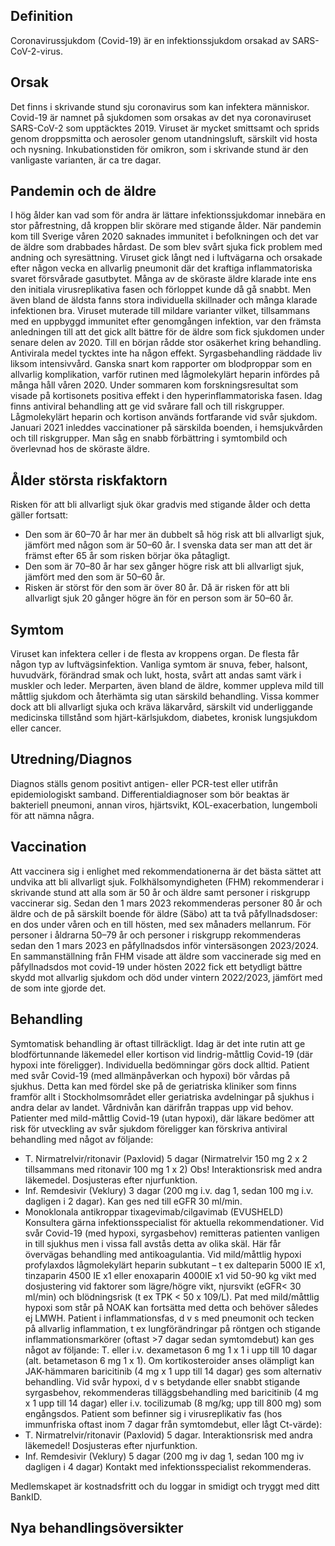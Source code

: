 ## Definition

Coronavirussjukdom (Covid-19) är en infektionssjukdom orsakad av SARS-CoV-2-virus.

## Orsak

Det finns i skrivande stund sju coronavirus som kan infektera människor. Covid-19 är namnet på sjukdomen som orsakas av det nya coronaviruset SARS-CoV-2 som upptäcktes 2019. Viruset är mycket smittsamt och sprids genom droppsmitta och aerosoler genom utandningsluft, särskilt vid hosta och nysning. Inkubationstiden för omikron, som i skrivande stund är den vanligaste varianten, är ca tre dagar.

## Pandemin och de äldre

I hög ålder kan vad som för andra är lättare infektionssjukdomar innebära en stor påfrestning, då kroppen blir skörare med stigande ålder. När pandemin kom till Sverige våren 2020 saknades immunitet i befolkningen och det var de äldre som drabbades hårdast.
De som blev svårt sjuka fick problem med andning och syresättning. Viruset gick långt ned i luftvägarna och orsakade efter någon vecka en allvarlig pneumonit där det kraftiga inflammatoriska svaret försvårade gasutbytet. Många av de sköraste äldre klarade inte ens den initiala virusreplikativa fasen och förloppet kunde då gå snabbt. Men även bland de äldsta fanns stora individuella skillnader och många klarade infektionen bra.
Viruset muterade till mildare varianter vilket, tillsammans med en uppbyggd immunitet efter genomgången infektion, var den främsta anledningen till att det gick allt bättre för de äldre som fick sjukdomen under senare delen av 2020.
Till en början rådde stor osäkerhet kring behandling. Antivirala medel tycktes inte ha någon effekt. Syrgasbehandling räddade liv liksom intensivvård. Ganska snart kom rapporter om blodproppar som en allvarlig komplikation, varför rutinen med lågmolekylärt heparin infördes på många håll våren 2020. Under sommaren kom forskningsresultat som visade på kortisonets positiva effekt i den hyperinflammatoriska fasen. Idag finns antiviral behandling att ge vid svårare fall och till riskgrupper. Lågmolekylärt heparin och kortison används fortfarande vid svår sjukdom.
Januari 2021 inleddes vaccinationer på särskilda boenden, i hemsjukvården och till riskgrupper. Man såg en snabb förbättring i symtombild och överlevnad hos de sköraste äldre.

## Ålder största riskfaktorn

Risken för att bli allvarligt sjuk ökar gradvis med stigande ålder och detta gäller fortsatt:
- Den som är 60–70 år har mer än dubbelt så hög risk att bli allvarligt sjuk, jämfört med någon som är 50–60 år. I svenska data ser man att det är främst efter 65 år som risken börjar öka påtagligt.
- Den som är 70–80 år har sex gånger högre risk att bli allvarligt sjuk, jämfört med den som är 50–60 år.
- Risken är störst för den som är över 80 år. Då är risken för att bli allvarligt sjuk 20 gånger högre än för en person som är 50–60 år.

## Symtom

Viruset kan infektera celler i de flesta av kroppens organ. De flesta får någon typ av luftvägsinfektion. Vanliga symtom är snuva, feber, halsont, huvudvärk, förändrad smak och lukt, hosta, svårt att andas samt värk i muskler och leder. Merparten, även bland de äldre, kommer uppleva mild till måttlig sjukdom och återhämta sig utan särskild behandling. Vissa kommer dock att bli allvarligt sjuka och kräva läkarvård, särskilt vid underliggande medicinska tillstånd som hjärt-kärlsjukdom, diabetes, kronisk lungsjukdom eller cancer.

## Utredning/Diagnos

Diagnos ställs genom positivt antigen- eller PCR-test eller utifrån epidemiologiskt samband. Differentialdiagnoser som bör beaktas är bakteriell pneumoni, annan viros, hjärtsvikt, KOL-exacerbation, lungemboli för att nämna några.

## Vaccination

Att vaccinera sig i enlighet med rekommendationerna är det bästa sättet att undvika att bli allvarligt sjuk. Folkhälsomyndigheten (FHM) rekommenderar i skrivande stund att alla som är 50 år och äldre samt personer i riskgrupp vaccinerar sig. Sedan den 1 mars 2023 rekommenderas personer 80 år och äldre och de på särskilt boende för äldre (Säbo) att ta två påfyllnadsdoser: en dos under våren och en till hösten, med sex månaders mellanrum. För personer i åldrarna 50–79 år och personer i riskgrupp rekommenderas sedan den 1 mars 2023 en påfyllnadsdos inför vintersäsongen 2023/2024.
En sammanställning från FHM visade att äldre som vaccinerade sig med en påfyllnadsdos mot covid-19 under hösten 2022 fick ett betydligt bättre skydd mot allvarlig sjukdom och död under vintern 2022/2023, jämfört med de som inte gjorde det.

## Behandling

Symtomatisk behandling är oftast tillräckligt. Idag är det inte rutin att ge blodförtunnande läkemedel eller kortison vid lindrig-måttlig Covid-19 (där hypoxi inte föreligger). Individuella bedömningar görs dock alltid.
Patient med svår Covid-19 (med allmänpåverkan och hypoxi) bör vårdas på sjukhus. Detta kan med fördel ske på de geriatriska kliniker som finns framför allt i Stockholmsområdet eller geriatriska avdelningar på sjukhus i andra delar av landet. Vårdnivån kan därifrån trappas upp vid behov.
Patienter med mild-måttlig Covid-19 (utan hypoxi), där läkare bedömer att risk för utveckling av svår sjukdom föreligger kan förskriva antiviral behandling med något av följande:
- T. Nirmatrelvir/ritonavir (Paxlovid) 5 dagar (Nirmatrelvir 150 mg 2 x 2 tillsammans med ritonavir 100 mg 1 x 2) Obs! Interaktionsrisk med andra läkemedel. Dosjusteras efter njurfunktion.
- Inf. Remdesivir (Veklury) 3 dagar (200 mg i.v. dag 1, sedan 100 mg i.v. dagligen i 2 dagar). Kan ges ned till eGFR 30 ml/min.
- Monoklonala antikroppar tixagevimab/cilgavimab (EVUSHELD)
Konsultera gärna infektionsspecialist för aktuella rekommendationer.
Vid svår Covid-19 (med hypoxi, syrgasbehov) remitteras patienten vanligen in till sjukhus men i vissa fall avstås detta av olika skäl. Här får övervägas behandling med antikoagulantia. Vid mild/måttlig hypoxi profylaxdos lågmolekylärt heparin subkutant – t ex dalteparin 5000 IE x1, tinzaparin 4500 IE x1 eller enoxaparin 4000IE x1 vid 50-90 kg vikt med dosjustering vid faktorer som lägre/högre vikt, njursvikt (eGFR< 30 ml/min) och blödningsrisk (t ex TPK < 50 x 109/L). Pat med mild/måttlig hypoxi som står på NOAK kan fortsätta med detta och behöver således ej LMWH.
Patient i inflammationsfas, d v s med pneumonit och tecken på allvarlig inflammation, t ex lungförändringar på röntgen och stigande inflammationsmarkörer (oftast >7 dagar sedan symtomdebut) kan ges något av följande:
T. eller i.v. dexametason 6 mg 1 x 1 i upp till 10 dagar (alt. betametason 6 mg 1 x 1). Om kortikosteroider anses olämpligt kan JAK-hämmaren baricitinib (4 mg x 1 upp till 14 dagar) ges som alternativ behandling.
Vid svår hypoxi, d v s betydande eller snabbt stigande syrgasbehov, rekommenderas tilläggsbehandling med baricitinib (4 mg x 1 upp till 14 dagar) eller i.v. tocilizumab (8 mg/kg; upp till 800 mg) som engångsdos.
Patient som befinner sig i virusreplikativ fas (hos immunfriska oftast inom 7 dagar från symtomdebut, eller lågt Ct-värde):
- T. Nirmatrelvir/ritonavir (Paxlovid) 5 dagar. Interaktionsrisk med andra läkemedel! Dosjusteras efter njurfunktion.
- Inf. Remdesivir (Veklury) 5 dagar (200 mg iv dag 1, sedan 100 mg iv dagligen i 4 dagar)
Kontakt med infektionsspecialist rekommenderas.


Medlemskapet är kostnadsfritt och du loggar in smidigt och tryggt med ditt BankID.

## Nya behandlingsöversikter

